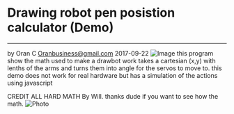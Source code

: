 
# Drawing robot pen posistion calculator (Demo)
--------

by
Oran C
Oranbusiness@gmail.com
2017-09-22
![Image](https://i.imgur.com/W7QfOIT.png)
this program show the math used to make a drawbot work
takes a cartesian (x,y) with lenths of the arms and turns them into 
angle for the servos to move to.
this demo does not work for real hardware but has a simulation of the actions using javascript

CREDIT ALL HARD MATH By Will. thanks dude
if you want to see how the math.
![Photo](https://i.imgur.com/Au3N5oh.jpg)

